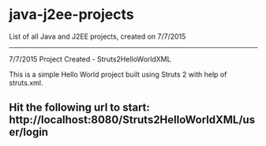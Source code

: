 # java-j2ee-projects
List of all Java and J2EE projects, created on 7/7/2015

----------------------------------------------------------------------------------------
7/7/2015
Project Created - Struts2HelloWorldXML

This is a simple Hello World project built using Struts 2 with help of struts.xml.

Hit the following url to start: http://localhost:8080/Struts2HelloWorldXML/user/login
----------------------------------------------------------------------------------------
